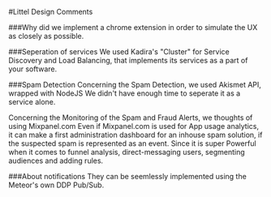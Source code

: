 #Littel Design Comments

###Why did we implement a chrome extension
in order to simulate the UX as closely as possible.

###Seperation of services
We used Kadira's "Cluster" for Service Discovery and Load Balancing, that implements its services as a part of your software.

###Spam Detection
Concerning the Spam Detection, we used Akismet API, wrapped with NodeJS
We didn't have enough time to seperate it as a service alone.

Concerning the Monitoring of the Spam and Fraud Alerts, we thoughts of using Mixpanel.com
Even if Mixpanel.com is used for App usage analytics, it can make a first administration dashboard for an inhouse spam solution, if the suspected spam is represented as an event.
Since it is super Powerful when it comes to funnel analysis, direct-messaging users, segmenting audiences and adding rules.

###About notifications
They can be seemlessly implemented using the Meteor's own DDP Pub/Sub.


